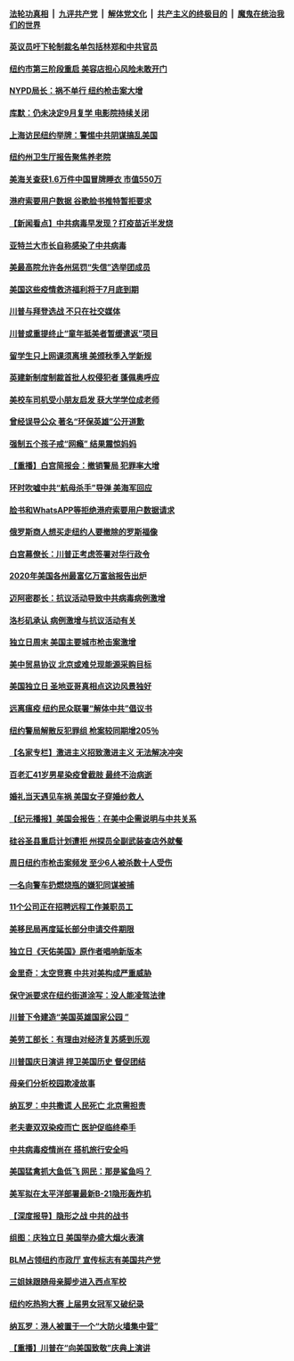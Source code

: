 

####  [法轮功真相](../../../../basic/blob/master/README.md?t=07072131) &nbsp;|&nbsp; [九评共产党](../../../../9ping.md/blob/master/README.md?t=07072131) &nbsp;|&nbsp; [解体党文化](../../../../jtdwh.md/blob/master/README.md?t=07072131)  &nbsp;|&nbsp; [共产主义的终极目的](../../../../gczydzjmd.md/blob/master/README.md?t=07072131) &nbsp;|&nbsp; [魔鬼在统治我们的世界](../../../../mgztzwmdsj.md/blob/master/README.md?t=07072131) 

#### [英议员吁下轮制裁名单包括林郑和中共官员](../pages/nsc412/n12238655.md?t=07072131) 

#### [纽约市第三阶段重启  美容店担心风险未敢开门](../pages/nsc412/n12237916.md?t=07072131) 

#### [NYPD局长：祸不单行 纽约枪击案大增](../pages/nsc412/n12237908.md?t=07072131) 

#### [库默：仍未决定9月复学 电影院持续关闭](../pages/nsc412/n12237930.md?t=07072131) 

#### [上海访民纽约举牌：警惕中共阴谋搞乱美国](../pages/nsc412/n12237891.md?t=07072131) 

#### [纽约州卫生厅报告聚焦养老院](../pages/nsc412/n12237911.md?t=07072131) 

#### [美海关查获1.6万件中国冒牌睡衣 市值550万](../pages/nsc412/n12237797.md?t=07072131) 

#### [港府索要用户数据 谷歌脸书推特暂拒要求](../pages/nsc412/n12237681.md?t=07072131) 

#### [【新闻看点】中共病毒早发现？打疫苗近半发烧](../pages/nsc412/n12237234.md?t=07072131) 

#### [亚特兰大市长自称感染了中共病毒](../pages/nsc412/n12237546.md?t=07072131) 

#### [美最高院允许各州惩罚“失信”选举团成员](../pages/nsc412/n12237551.md?t=07072131) 

#### [美国这些疫情救济福利将于7月底到期](../pages/nsc412/n12237422.md?t=07072131) 

#### [川普与拜登选战 不只在社交媒体](../pages/nsc412/n12237484.md?t=07072131) 

#### [川普或重提终止“童年抵美者暂缓遣返”项目](../pages/nsc412/n12237323.md?t=07072131) 

#### [留学生只上网课须离境 美颁秋季入学新规](../pages/nsc412/n12237306.md?t=07072131) 

#### [英建新制度制裁首批人权侵犯者 蓬佩奥呼应](../pages/nsc412/n12237281.md?t=07072131) 

#### [美校车司机受小朋友启发 获大学学位成老师](../pages/nsc412/n12237150.md?t=07072131) 

#### [曾经误导公众 著名“环保英雄”公开道歉](../pages/nsc412/n12236295.md?t=07072131) 

#### [强制五个孩子戒“网瘾” 结果震惊妈妈](../pages/nsc412/n12237076.md?t=07072131) 

#### [【重播】白宫简报会：撤销警局 犯罪率大增](../pages/nsc412/n12236567.md?t=07072131) 

#### [环时吹嘘中共“航母杀手”导弹 美海军回应](../pages/nsc412/n12236663.md?t=07072131) 

#### [脸书和WhatsAPP等拒绝港府索要用户数据请求](../pages/nsc412/n12236669.md?t=07072131) 

#### [俄罗斯商人想买走纽约人要撤除的罗斯福像](../pages/nsc412/n12234844.md?t=07072131) 

#### [白宫幕僚长：川普正考虑签署对华行政令](../pages/nsc412/n12236557.md?t=07072131) 

#### [2020年美国各州最富亿万富翁报告出炉](../pages/nsc412/n12236331.md?t=07072131) 

#### [迈阿密郡长：抗议活动导致中共病毒病例激增](../pages/nsc412/n12236379.md?t=07072131) 

#### [洛杉矶承认 病例激增与抗议活动有关](../pages/nsc412/n12235993.md?t=07072131) 

#### [独立日周末 美国主要城市枪击案激增](../pages/nsc412/n12236274.md?t=07072131) 

#### [美中贸易协议 北京或难兑现能源采购目标](../pages/nsc412/n12236355.md?t=07072131) 

#### [美国独立日 圣地亚哥真相点这边风景独好](../pages/nsc412/n12236330.md?t=07072131) 

#### [远离瘟疫 纽约民众联署“解体中共”倡议书](../pages/nsc412/n12235230.md?t=07072131) 

#### [纽约警局解散反犯罪组 枪案较同期增205％](../pages/nsc412/n12235227.md?t=07072131) 

#### [【名家专栏】激进主义招致激进主义 无法解决冲突](../pages/nsc412/n12223379.md?t=07072131) 

#### [百老汇41岁男星染疫曾截肢 最终不治病逝](../pages/nsc412/n12235597.md?t=07072131) 

#### [婚礼当天遇见车祸 美国女子穿婚纱救人](../pages/nsc412/n12235316.md?t=07072131) 

#### [【纪元播报】美国会报告：在美中企需说明与中共关系](../pages/nsc412/n12235266.md?t=07072131) 

#### [硅谷圣县重启计划遭拒    州探员全副武装查店外就餐](../pages/nsc412/n12235364.md?t=07072131) 

#### [周日纽约市枪击案频发  至少6人被杀数十人受伤](../pages/nsc412/n12235213.md?t=07072131) 

#### [一名向警车扔燃烧瓶的嫌犯同谋被捕](../pages/nsc412/n12235224.md?t=07072131) 

#### [11个公司正在招聘远程工作兼职员工](../pages/nsc412/n12231354.md?t=07072131) 

#### [美移民局再度延长部分申请交件期限](../pages/nsc412/n12234882.md?t=07072131) 

#### [独立日《天佑美国》原作者唱响新版本](../pages/nsc412/n12234638.md?t=07072131) 

#### [金里奇：太空竞赛 中共对美构成严重威胁](../pages/nsc412/n12234710.md?t=07072131) 

#### [保守派要求在纽约街道涂写：没人能凌驾法律](../pages/nsc412/n12234639.md?t=07072131) 

#### [川普下令建造“美国英雄国家公园 ”](../pages/nsc412/n12234559.md?t=07072131) 

#### [美劳工部长：有理由对经济复苏感到乐观](../pages/nsc412/n12234411.md?t=07072131) 

#### [川普国庆日演讲 捍卫美国历史 督促团结](../pages/nsc412/n12234287.md?t=07072131) 

#### [母亲们分析校园欺凌故事](../pages/nsc412/n12234307.md?t=07072131) 

#### [纳瓦罗：中共撒谎 人民死亡 北京需担责](../pages/nsc412/n12233467.md?t=07072131) 

#### [老夫妻双双染疫而亡 医护促临终牵手](../pages/nsc412/n12233242.md?t=07072131) 

#### [中共病毒疫情尚在 搭机旅行安全吗](../pages/nsc412/n12223530.md?t=07072131) 

#### [美国猛禽抓大鱼低飞 网民：那是鲨鱼吗？](../pages/nsc412/n12233469.md?t=07072131) 

#### [美军拟在太平洋部署最新B-21隐形轰炸机](../pages/nsc412/n12226255.md?t=07072131) 

#### [【深度报导】隐形之战 中共的战书](../pages/nsc412/n12200980.md?t=07072131) 

#### [组图：庆独立日 美国举办盛大烟火表演](../pages/nsc412/n12233243.md?t=07072131) 

#### [BLM占领纽约市政厅 宣传标志有美国共产党](../pages/nsc412/n12232836.md?t=07072131) 

#### [三姐妹跟随母亲脚步进入西点军校](../pages/nsc412/n12233081.md?t=07072131) 

#### [纽约吃热狗大赛 上届男女冠军又破纪录](../pages/nsc412/n12233123.md?t=07072131) 

#### [纳瓦罗：港人被置于一个“大防火墙集中营”](../pages/nsc412/n12233112.md?t=07072131) 

#### [【重播】川普在“向美国致敬”庆典上演讲](../pages/nsc412/n12232497.md?t=07072131) 

